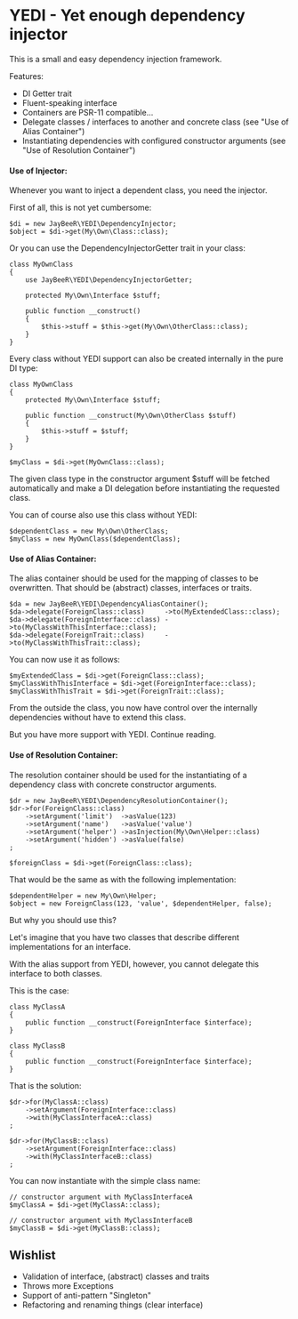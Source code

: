 # YEDI - Yet enough dependency injector

This is a small and easy dependency injection framework.

Features:

- DI Getter trait
- Fluent-speaking interface
- Containers are PSR-11 compatible...
- Delegate classes / interfaces to another and concrete class (see "Use of Alias Container")
- Instantiating dependencies with configured constructor arguments (see "Use of Resolution Container")


#### Use of Injector:

Whenever you want to inject a dependent class, you need the injector. 

First of all, this is not yet cumbersome:

    $di = new JayBeeR\YEDI\DependencyInjector;
    $object = $di->get(My\Own\Class::class);
        
Or you can use the DependencyInjectorGetter trait in your class:

    class MyOwnClass
    {
        use JayBeeR\YEDI\DependencyInjectorGetter;
        
        protected My\Own\Interface $stuff;
        
        public function __construct()
        {
            $this->stuff = $this->get(My\Own\OtherClass::class);
        }
    }
        
Every class without YEDI support can also be created internally in the pure DI type:

    class MyOwnClass
    {
        protected My\Own\Interface $stuff;
        
        public function __construct(My\Own\OtherClass $stuff)
        {
            $this->stuff = $stuff;
        }
    }
    
    $myClass = $di->get(MyOwnClass::class);

The given class type in the constructor argument $stuff will be fetched automatically and make a DI delegation before
 instantiating the requested class.

You can of course also use this class without YEDI:

    $dependentClass = new My\Own\OtherClass;
    $myClass = new MyOwnClass($dependentClass);

        
#### Use of Alias Container:

The alias container should be used for the mapping of classes to be overwritten. That should be (abstract) classes,
 interfaces or traits.

    $da = new JayBeeR\YEDI\DependencyAliasContainer();
    $da->delegate(ForeignClass::class)     ->to(MyExtendedClass::class);
    $da->delegate(ForeignInterface::class) ->to(MyClassWithThisInterface::class);
    $da->delegate(ForeignTrait::class)     ->to(MyClassWithThisTrait::class);

You can now use it as follows:
        
    $myExtendedClass = $di->get(ForeignClass::class);
    $myClassWithThisInterface = $di->get(ForeignInterface::class);
    $myClassWithThisTrait = $di->get(ForeignTrait::class);

From the outside the class, you now have control over the internally dependencies without have to extend this class.

But you have more support with YEDI. Continue reading.


#### Use of Resolution Container:

The resolution container should be used for the instantiating of a dependency class with concrete constructor
 arguments. 

    $dr = new JayBeeR\YEDI\DependencyResolutionContainer();
    $dr->for(ForeignClass::class)
        ->setArgument('limit')  ->asValue(123)
        ->setArgument('name')   ->asValue('value')
        ->setArgument('helper') ->asInjection(My\Own\Helper::class)
        ->setArgument('hidden') ->asValue(false)
    ;
    
    $foreignClass = $di->get(ForeignClass::class);
    
That would be the same as with the following implementation:
    
    $dependentHelper = new My\Own\Helper;
    $object = new ForeignClass(123, 'value', $dependentHelper, false);
       
But why you should use this?

Let's imagine that you have two classes that describe different implementations for an interface.

With the alias support from YEDI, however, you cannot delegate this interface to both classes.

This is the case:

    class MyClassA
    {
        public function __construct(ForeignInterface $interface);
    }

    class MyClassB
    {
        public function __construct(ForeignInterface $interface);
    }

That is the solution:

    $dr->for(MyClassA::class)
        ->setArgument(ForeignInterface::class)
        ->with(MyClassInterfaceA::class)
    ;

    $dr->for(MyClassB::class)
        ->setArgument(ForeignInterface::class)
        ->with(MyClassInterfaceB::class)
    ;
    
You can now instantiate with the simple class name:

    // constructor argument with MyClassInterfaceA
    $myClassA = $di->get(MyClassA::class); 
    
    // constructor argument with MyClassInterfaceB
    $myClassB = $di->get(MyClassB::class); 
    
 
## Wishlist

- Validation of interface, (abstract) classes and traits
- Throws more Exceptions
- Support of anti-pattern "Singleton"
- Refactoring and renaming things (clear interface)
